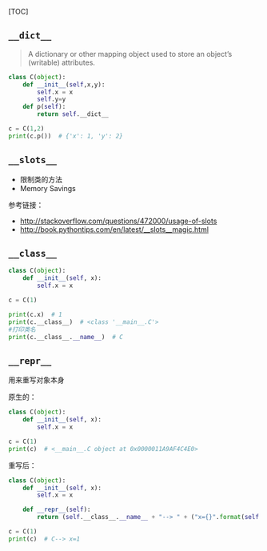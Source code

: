 [TOC]


## `__dict__`

> A dictionary or other mapping object used to store an object’s (writable) attributes.

```py
class C(object):
    def __init__(self,x,y):
        self.x = x
        self.y=y
    def p(self):
        return self.__dict__

c = C(1,2)
print(c.p())  # {'x': 1, 'y': 2}
```


## `__slots__`

- 限制类的方法 
- Memory Savings

参考链接：
- http://stackoverflow.com/questions/472000/usage-of-slots
- http://book.pythontips.com/en/latest/__slots__magic.html

## `__class__`

```python
class C(object):
    def __init__(self, x):
        self.x = x

c = C(1)

print(c.x)  # 1
print(c.__class__)  # <class '__main__.C'>
#打印类名
print(c.__class__.__name__)  # C

```

## `__repr__`


用来重写对象本身

原生的：
```python
class C(object):
    def __init__(self, x):
        self.x = x

c = C(1)
print(c)  # <__main__.C object at 0x0000011A9AF4C4E0>
```

重写后：
```python
class C(object):
    def __init__(self, x):
        self.x = x

    def __repr__(self):
        return (self.__class__.__name__ + "--> " + ("x={}".format(self.x)))

c = C(1)
print(c)  # C--> x=1
```